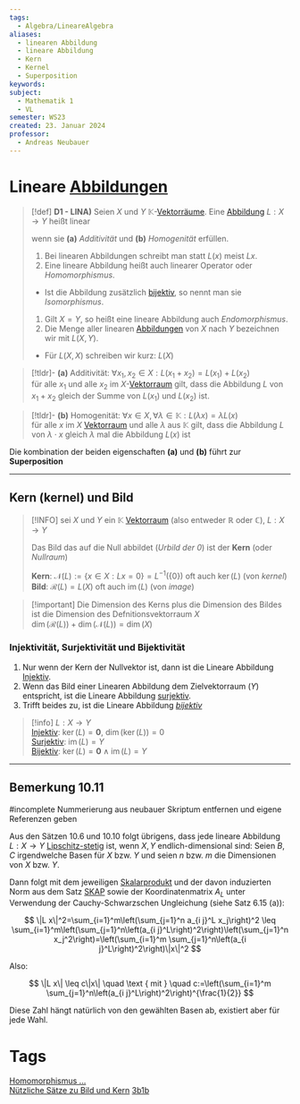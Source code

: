 ```yaml
---
tags:
  - Algebra/LineareAlgebra
aliases:
  - linearen Abbildung
  - lineare Abbildung
  - Kern
  - Kernel
  - Superposition
keywords: 
subject:
  - Mathematik 1
  - VL
semester: WS23
created: 23. Januar 2024
professor:
  - Andreas Neubauer
---
```

 

# Lineare [Abbildungen](Algebra/Abbild.md)

> [!def] **D1 - LINA)** Seien $X$ und $Y$ $\mathbb{K}$-[Vektorräume](Algebra/Vektorraum.md). Eine [Abbildung](Algebra/Abbild.md) $L: X \rightarrow Y$ heißt linear
> 
> wenn sie **(a)** *Additivität* und **(b)** *Homogenität* erfüllen.
> 
> 1. Bei linearen Abbildungen schreibt man statt $L(x)$ meist $L x$.
> 2. Eine lineare Abbildung heißt auch linearer Operator oder *Homomorphismus*.
> 	- Ist die Abbildung zusätzlich [bijektiv](Algebra/Abbild.md), so nennt man sie *Isomorphismus*.
> 1. Gilt $X=Y$, so heißt eine lineare Abbildung auch *Endomorphismus*.
> 2. Die Menge aller linearen [Abbildungen](Algebra/Abbild.md) von $X$ nach $Y$ bezeichnen wir mit $L(X, Y)$.
> 	- Für $L(X, X)$ schreiben wir kurz: $L(X)$

> [!tldr]- **(a)** Additivität: $\forall x_1, x_2 \in X: L\left(x_1+x_2\right)=L\left(x_1\right)+L\left(x_2\right)$  
> für alle $x_{1}$ und alle $x_{2}$ im $X$-[Vektorraum](Algebra/Vektorraum.md) gilt, dass die Abbildung $L$ von $x_{1}+x_{2}$ gleich der Summe von $L(x_{1})$ und $L(x_{2})$ ist.

> [!tldr]- **(b)** Homogenität: $\forall x \in X, \forall \lambda \in \mathbb{K}: L(\lambda x)=\lambda L(x)$  
> für alle $x$ im $X$ [Vektorraum](Algebra/Vektorraum.md) und alle $\lambda$ aus $\mathbb{K}$ gilt, dass die Abbildung $L$ von $\lambda \cdot x$ gleich $\lambda$ mal die Abbildung $L(x)$ ist

Die kombination der beiden eigenschaften **(a)** und **(b)** führt zur **Superposition**

---

## Kern (kernel) und Bild

> [!INFO] sei $X$ und $Y$ ein $\mathbb{K}$ [Vektorraum](Algebra/Vektorraum.md) (also entweder $\mathbb{R}$ oder $\mathbb{C}$), $L: X \to Y$
> 
> Das Bild das auf die Null abbildet (*Urbild der $0$*) ist der **Kern** (oder *Nullraum*) 
>  
> **Kern**: $\mathcal{N}(L):=\{x \in X: L x=0\}=L^{-1}(\{0\})$ oft auch $\operatorname{ker}(L)$ (von *kernel*)
> **Bild**: $\mathcal{R}(L)= L(X)$ oft auch $\operatorname{im}(L)$ (von *image*)

>[!important] Die Dimension des Kerns plus die Dimension des Bildes ist die Dimension des Defnitionsvektorraum $X$  
> $\operatorname{dim}(\mathcal{R}(L))+\operatorname{dim}(\mathcal{N}(L))=\operatorname{dim}(X)$  

### Injektivität, Surjektivität und Bijektivität

1. Nur wenn der Kern der Nullvektor ist, dann ist die Lineare Abbildung [Injektiv](Algebra/Abbild.md).
2. Wenn das Bild einer Linearen Abbildung dem Zielvektorraum ($Y$) entspricht, ist die Lineare Abbildung [surjektiv](Algebra/Abbild.md).
3. Trifft beides zu, ist die Lineare Abbildung *[bijektiv](Algebra/Abbild.md)* 

> [!info] $L: X \to Y$  
> [Injektiv](Algebra/Abbild.md): $\operatorname{ker}(L) = \boldsymbol{0}$, $\operatorname{dim}(\operatorname{ker}(L)) = 0$  
> [Surjektiv](Algebra/Abbild.md): $\operatorname{im}(L) = Y$  
> [Bijektiv](Algebra/Abbild.md): $\operatorname{ker}(L) = \boldsymbol{0} \wedge \operatorname{im}(L) = Y$


---
## Bemerkung 10.11

#incomplete Nummerierung aus neubauer Skriptum entfernen und eigene Referenzen geben

Aus den Sätzen 10.6 und 10.10 folgt übrigens, dass jede lineare Abbildung $L: X \rightarrow Y$ [Lipschitz-stetig](Analysis/Stetigkeit.md) ist, wenn $X, Y$ endlich-dimensional sind:
Seien $B, C$ irgendwelche Basen für $X$ bzw. $Y$ und seien $n$ bzw. $m$ die Dimensionen von $X$ bzw. $Y$.

Dann folgt mit dem jeweiligen [Skalarprodukt](Skalarprodukt.md) und der davon induzierten Norm aus dem Satz [SKAP](Skalarprodukt.md) sowie der Koordinatenmatrix $A_L$ unter Verwendung der Cauchy-Schwarzschen Ungleichung (siehe Satz 6.15 (a)):

$$
\|L x\|^2=\sum_{i=1}^m\left(\sum_{j=1}^n a_{i j}^L x_j\right)^2 \leq \sum_{i=1}^m\left(\sum_{j=1}^n\left(a_{i j}^L\right)^2\right)\left(\sum_{j=1}^n x_j^2\right)=\left(\sum_{i=1}^m \sum_{j=1}^n\left(a_{i j}^L\right)^2\right)\|x\|^2
$$

Also:

$$
\|L x\| \leq c\|x\| \quad \text { mit } \quad c:=\left(\sum_{i=1}^m \sum_{j=1}^n\left(a_{i j}^L\right)^2\right)^{\frac{1}{2}}
$$

Diese Zahl hängt natürlich von den gewählten Basen ab, existiert aber für jede Wahl.

# Tags

[Homomorphismus ...](https://www.youtube.com/watch?v=0wKsFNLR15g)  
[Nützliche Sätze zu Bild und Kern](https://www.youtube.com/watch?v=ub4hx65xpHM)
[3b1b](https://www.youtube.com/watch?v=v8VSDg_WQlA)